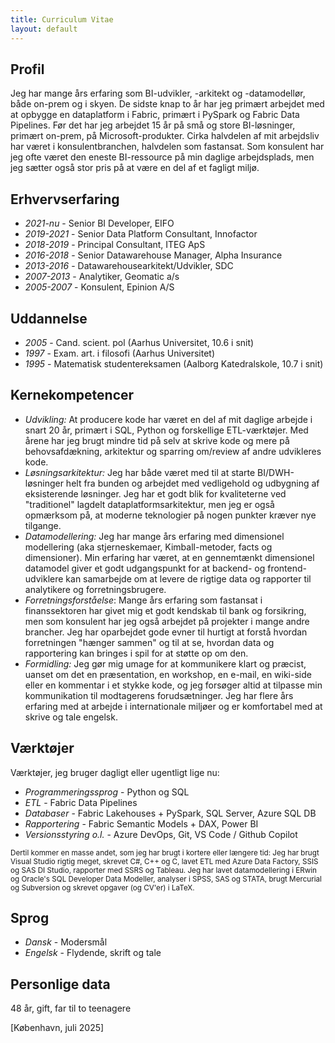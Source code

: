 ```yaml
---
title: Curriculum Vitae
layout: default
---
```


## Profil

Jeg har mange års erfaring som BI-udvikler, -arkitekt og -datamodellør, både on-prem og i skyen. De sidste knap to år har jeg primært arbejdet med at opbygge en dataplatform i Fabric, primært i PySpark og Fabric Data Pipelines. Før det har jeg arbejdet 15 år på små og store BI-løsninger, primært on-prem, på Microsoft-produkter. Cirka halvdelen af mit arbejdsliv har været i konsulentbranchen, halvdelen som fastansat. Som konsulent har jeg ofte været den eneste BI-ressource på min daglige arbejdsplads, men jeg sætter også stor pris på at være en del af et fagligt miljø.

## Erhvervserfaring
- *2021-nu* - Senior BI Developer, EIFO
- *2019-2021* - Senior Data Platform Consultant, Innofactor
- *2018-2019* - Principal Consultant, ITEG ApS
- *2016-2018* - Senior Datawarehouse Manager, Alpha Insurance
- *2013-2016* - Datawarehousearkitekt/Udvikler, SDC
- *2007-2013* - Analytiker, Geomatic a/s
- *2005-2007* - Konsulent, Epinion A/S

## Uddannelse

- *2005* - Cand. scient. pol (Aarhus Universitet, 10.6 i snit)
- *1997* - Exam. art. i filosofi (Aarhus Universitet)
- *1995* - Matematisk studentereksamen (Aalborg Katedralskole, 10.7 i snit)


## Kernekompetencer

- *Udvikling:* At producere kode har været en del af mit daglige arbejde i snart 20 år, primært i SQL, Python og forskellige ETL-værktøjer. Med årene har jeg brugt mindre tid på selv at skrive kode og mere på behovsafdækning, arkitektur og sparring om/review af andre udvikleres kode.
- *Løsningsarkitektur:* Jeg har både været med til at starte BI/DWH-løsninger helt fra bunden og arbejdet med vedligehold og udbygning af eksisterende løsninger. Jeg har et godt blik for kvaliteterne ved "traditionel" lagdelt dataplatformsarkitektur, men jeg er også opmærksom på, at moderne teknologier på nogen punkter kræver nye tilgange.
- *Datamodellering:* Jeg har mange års erfaring med dimensionel modellering (aka stjerneskemaer, Kimball-metoder, facts og dimensioner). Min erfaring har været, at en gennemtænkt dimensionel datamodel giver et godt udgangspunkt for at backend- og frontend-udviklere kan samarbejde om at levere de rigtige data og rapporter til analytikere og forretningsbrugere.
- *Forretningsforståelse*: Mange års erfaring som fastansat i finanssektoren har givet mig et godt kendskab til bank og forsikring, men som konsulent har jeg også arbejdet på projekter i mange andre brancher. Jeg har oparbejdet gode evner til hurtigt at forstå hvordan forretningen "hænger sammen" og til at se, hvordan data og rapportering kan bringes i spil for at støtte op om den.
- *Formidling:* Jeg gør mig umage for at kommunikere klart og præcist, uanset om det en præsentation, en workshop, en e-mail, en wiki-side eller en kommentar i et stykke kode, og jeg forsøger altid at tilpasse min kommunikation til modtagerens forudsætninger. Jeg har flere års erfaring med at arbejde i internationale miljøer og er komfortabel med at skrive og tale engelsk.

## Værktøjer

Værktøjer, jeg bruger dagligt eller ugentligt lige nu:

- *Programmeringssprog* - Python og SQL
- *ETL* - Fabric Data Pipelines
- *Databaser* - Fabric Lakehouses + PySpark, SQL Server, Azure SQL DB
- *Rapportering* - Fabric Semantic Models + DAX, Power BI
- *Versionsstyring o.l.* - Azure DevOps, Git, VS Code / Github Copilot

<small>Dertil kommer en masse andet, som jeg har brugt i kortere eller længere tid: Jeg har brugt Visual Studio rigtig meget, skrevet C#, C++ og C, lavet ETL med Azure Data Factory, SSIS og SAS DI Studio, rapporter med SSRS og Tableau. Jeg har lavet datamodellering i ERwin og Oracle's SQL Developer Data Modeller, analyser i SPSS, SAS og STATA, brugt Mercurial og Subversion og skrevet opgaver (og CV'er) i LaTeX.</small>

## Sprog

- *Dansk* - Modersmål
- *Engelsk* - Flydende, skrift og tale

## Personlige data

48 år, gift, far til to teenagere

[København, juli 2025]
